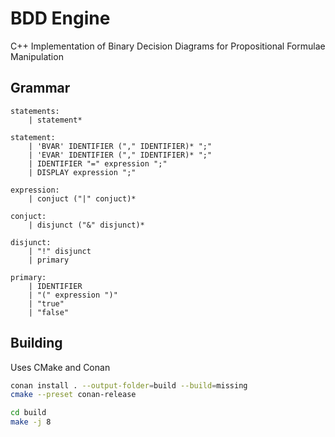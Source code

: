# BDD Engine

C++ Implementation of Binary Decision Diagrams for Propositional Formulae Manipulation


## Grammar

```
statements:
    | statement*

statement: 
    | 'BVAR' IDENTIFIER ("," IDENTIFIER)* ";"
    | 'EVAR' IDENTIFIER ("," IDENTIFIER)* ";"
    | IDENTIFIER "=" expression ";"
    | DISPLAY expression ";"

expression:
    | conjuct ("|" conjuct)*

conjuct:
    | disjunct ("&" disjunct)*

disjunct:
    | "!" disjunct
    | primary

primary:
    | IDENTIFIER
    | "(" expression ")"
    | "true"
    | "false"
```


## Building
Uses CMake and Conan
```zsh
conan install . --output-folder=build --build=missing
cmake --preset conan-release

cd build
make -j 8
```
